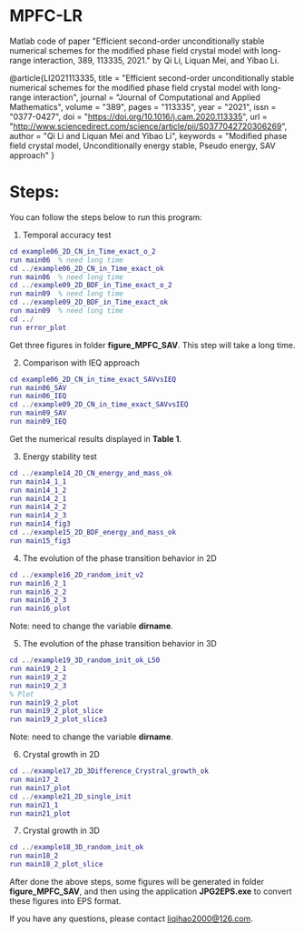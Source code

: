 # MPFC-LR
Matlab code of paper "Efficient second-order unconditionally stable numerical schemes for the modified phase field crystal model with long-range interaction, 389, 113335, 2021." by Qi Li, Liquan Mei, and Yibao Li.

@article{LI2021113335,
title = "Efficient second-order unconditionally stable numerical schemes for the modified phase field crystal model with long-range interaction",
journal = "Journal of Computational and Applied Mathematics",
volume = "389",
pages = "113335",
year = "2021",
issn = "0377-0427",
doi = "https://doi.org/10.1016/j.cam.2020.113335",
url = "http://www.sciencedirect.com/science/article/pii/S0377042720306269",
author = "Qi Li and Liquan Mei and Yibao Li",
keywords = "Modified phase field crystal model, Unconditionally energy stable, Pseudo energy, SAV approach"
}

# Steps:
You can follow the steps below to run this program:

1. Temporal accuracy test
```matlab
cd example06_2D_CN_in_Time_exact_o_2
run main06  % need long time
cd ../example06_2D_CN_in_Time_exact_ok
run main06  % need long time
cd ../example09_2D_BDF_in_Time_exact_o_2
run main09  % need long time
cd ../example09_2D_BDF_in_Time_exact_ok
run main09  % need long time
cd ../
run error_plot
```
Get three figures in folder **figure_MPFC_SAV**. This step will take a long time.

2. Comparison with IEQ approach
```matlab
cd example06_2D_CN_in_time_exact_SAVvsIEQ
run main06_SAV
run main06_IEQ
cd ../example09_2D_CN_in_time_exact_SAVvsIEQ
run main09_SAV
run main09_IEQ
```
Get the numerical results displayed in **Table 1**.

3. Energy stability test
```matlab
cd ../example14_2D_CN_energy_and_mass_ok
run main14_1_1
run main14_1_2
run main14_2_1
run main14_2_2
run main14_2_3
run main14_fig3
cd ../example15_2D_BDF_energy_and_mass_ok
run main15_fig3
```

4. The evolution of the phase transition behavior in 2D
```matlab
cd ../example16_2D_random_init_v2
run main16_2_1
run main16_2_2
run main16_2_3
run main16_plot
```
Note: need to change the variable **dirname**.

5. The evolution of the phase transition behavior in 3D
```matlab
cd ../example19_3D_random_init_ok_L50
run main19_2_1
run main19_2_2
run main19_2_3
% Plot
run main19_2_plot
run main19_2_plot_slice
run main19_2_plot_slice3
```
Note: need to change the variable **dirname**.

6. Crystal growth in 2D
```matlab
cd ../example17_2D_3Difference_Crystral_growth_ok
run main17_2
run main17_plot
cd ../example21_2D_single_init
run main21_1
run main21_plot
```

7. Crystal growth in 3D
```matlab
cd ../example18_3D_random_init_ok
run main18_2
run main18_2_plot_slice
```

After done the above steps, some figures will be generated in folder **figure_MPFC_SAV**, and then using the application **JPG2EPS.exe** to convert these figures into EPS format.



If you have any questions, please contact liqihao2000@126.com.

